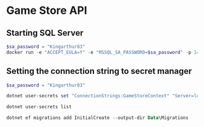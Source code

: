 # Game Store API

## Starting SQL Server

```powershell
$sa_password = "Kingarthur83"
docker run -e "ACCEPT_EULA=Y" -e "MSSQL_SA_PASSWORD=$sa_password" -p 1433:1433 -v sqlvolume:/var/opt/mssql -d --rm --name mssql mcr.microsoft.com/mssql/server:2022-latest
```

## Setting the connection string to secret manager

```powershell
$sa_password = "Kingarthur83"

dotnet user-secrets set "ConnectionStrings:GameStoreContext" "Server=localhost;Database=GameStore;User Id=sa;Password=$sa_password;TrustServerCertificate=True;"
```

```powershell
dotnet user-secrets list
```

```powershell
dotnet ef migrations add InitialCreate --output-dir Data\Migrations

```

